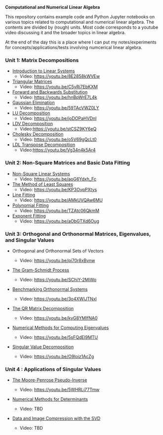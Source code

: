 **Computational and Numerical Linear Algebra**

This repository contains example code and Python Jupyter notebooks on various topics related to computational and numerical linear algebra. The contents are divided by (rough) units. Most code corresponds to a youtube video discussing it and the broader topics in linear algebra.

At the end of the day this is a place where I can put my notes/experiments for concepts/applications/tests involving numcerical linear algebra.

### Unit 1: Matrix Decompositions

* [Introduction to Linear Systems](https://github.com/nkphysics/Computational-Linear-Algebra-/tree/master/Unit1/1_Introduction)
	+ Video: https://youtu.be/8E2858kWVEw
* [Triangular Matrices](https://github.com/nkphysics/Computational-Linear-Algebra-/tree/master/Unit1/2_Triangular_Matrices)
	+ Video: https://youtu.be/C5yRi7EbKXM
* [Forward and Backwards Substitution](https://github.com/nkphysics/Computational-Linear-Algebra-/tree/master/Unit1/3_Triangle_Algorithm)
	+ Video: https://youtu.be/hnBpWrE7L4k
* [Gaussian Elimination](https://github.com/nkphysics/Computational-Linear-Algebra-/tree/master/Unit1/4_Structured_GE)
	+ Video: https://youtu.be/59TAcVWZ0LY
* [LU Decomposition](https://github.com/nkphysics/Computational-Linear-Algebra-/tree/master/Unit1/5_LU_Decomposition)
	+ Video: https://youtu.be/joDOPaHVDnI
* [LDV Decomposition](https://github.com/nkphysics/Computational-Linear-Algebra-/tree/master/Unit1/6_LDV)
	+ Video:https://youtu.be/stCSZ9KY6eQ
* [Cholesky Decomposition](https://github.com/nkphysics/Computational-Linear-Algebra-/tree/master/Unit1/7_Cholesky)
	+ Video: https://youtu.be/o5V69gQcLt0
* [LDL Transpose Decomposition](https://github.com/nkphysics/Computational-Linear-Algebra-/tree/master/Unit1/8_LDLT)
	+ Video:https://youtu.be/Vg34n4k5Ar4

### Unit 2: Non-Square Matrices and Basic Data Fitting

* [Non-Square Linear Systems](https://github.com/nkphysics/Computational-Linear-Algebra-/tree/master/Unit2/9_Non-Square)
	+ Video: https://youtu.be/aoG6Ydxh_Fc
* [The Method of Least Squares](https://github.com/nkphysics/Computational-Linear-Algebra-/tree/master/Unit2/10_Least_Squares)
	+ Video: https://youtu.be/KP3OvpPXtys
* [Line Fitting](https://github.com/nkphysics/Computational-Linear-Algebra-/tree/master/Unit2/11_Line-Fitting)
	+ Video: https://youtu.be/AMkUVQAw6MU
* [Polynomial Fitting](https://github.com/nkphysics/Computational-Linear-Algebra-/tree/master/Unit2/12_Poly-Fitting)
	+ Video: https://youtu.be/TZAtc06QkmM
* [Exponent Fitting](https://github.com/nkphysics/Computational-Linear-Algebra-/tree/master/Unit2/14_Exponential-Fitting)
	+ Video: https://youtu.be/aObGTXd6Oug

### Unit 3: Orthogonal and Orthonormal Matrices, Eigenvalues, and Singular Values

* Orthogonal and Orthonormal Sets of Vectors
	+ Video: https://youtu.be/pi70r8xBvnw
* [The Gram-Schmidt Process](https://github.com/nkphysics/Computational-Linear-Algebra-/tree/master/Unit3/Gram-Schmidt)
	+ Video: https://youtu.be/SChiY-2MiWo
* [Benchmarking Orthonormal Systems](https://github.com/nkphysics/Computational-Linear-Algebra-/blob/master/Unit3/Orthonormal-Matrices/orthonormal-matrices.ipynb)
	+ Video: https://youtu.be/3o4XWIJTNxI
* [The QR Matrix Decomposition](https://github.com/nkphysics/Computational-Linear-Algebra-/blob/master/Unit3/QR-Decomposition/QR-decomposition.ipynb)
	+ Video: https://youtu.be/kyG8YMIfNA0
* [Numerical Methods for Computing Eigenvalues](https://github.com/nkphysics/Computational-Linear-Algebra-/blob/master/Unit3/Computing-Eigenvalues/computing-eigenvalues.ipynb)
	+ Video: https://youtu.be/5sFQdEl9MTU

* [Singular Value Decomposition](https://github.com/nkphysics/Computational-Linear-Algebra-/blob/master/Unit3/SVD/svd.ipynb)
	+ Video: https://youtu.be/O9loiz1AcZg

### Unit 4 : Applications of Singular Values

* [The Moore-Penrose Pseudo-Inverse](https://github.com/nkphysics/Computational-Linear-Algebra-/blob/master/Unit4/pseudo-inverse/pseudo-inverse.ipynb)
	+ Video: https://youtu.be/5WHRLj77Tmw

* [Numerical Methods for Determinants](https://github.com/nkphysics/Computational-Linear-Algebra-/blob/master/Unit4/determinants/determinants.ipynb)
	+ Video: TBD

* [Data and Image Compression with the SVD](https://github.com/nkphysics/Computational-Linear-Algebra-/blob/master/Unit4/data-image-compression/data-image-compression.ipynb)
	+ Video: TBD
